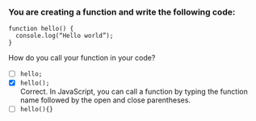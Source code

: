 ### You are creating a function and write the following code:

```
function hello() {
  console.log(“Hello world”);
}
```

How do you call your function in your code?

- [ ] `hello;`
- [x] `hello();` <br>
      Correct. In JavaScript, you can call a function by typing the function name followed by the open and close parentheses.
- [ ] `hello(){}`

